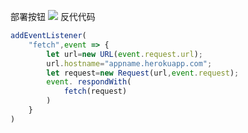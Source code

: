 部署按钮
[![](https://www.herokucdn.com/deploy/button.png)](https://heroku.com/deploy?template=https://github.com/jhuyg379/huyg.git)
反代代码
```js
addEventListener(
    "fetch",event => {
        let url=new URL(event.request.url);
        url.hostname="appname.herokuapp.com";
        let request=new Request(url,event.request);
        event. respondWith(
            fetch(request)
        )
    }
)
```
